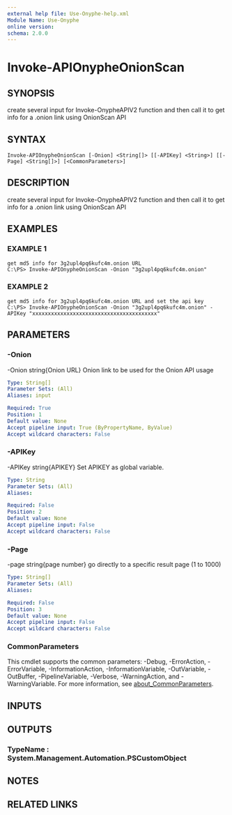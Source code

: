```yaml
---
external help file: Use-Onyphe-help.xml
Module Name: Use-Onyphe
online version:
schema: 2.0.0
---
```


# Invoke-APIOnypheOnionScan

## SYNOPSIS
create several input for Invoke-OnypheAPIV2 function and then call it to get info for a .onion link using OnionScan API

## SYNTAX

```
Invoke-APIOnypheOnionScan [-Onion] <String[]> [[-APIKey] <String>] [[-Page] <String[]>] [<CommonParameters>]
```

## DESCRIPTION
create several input for Invoke-OnypheAPIV2 function and then call it to get info for a .onion link using OnionScan API

## EXAMPLES

### EXAMPLE 1
```
get md5 info for 3g2upl4pq6kufc4m.onion URL
C:\PS> Invoke-APIOnypheOnionScan -Onion "3g2upl4pq6kufc4m.onion"
```

### EXAMPLE 2
```
get md5 info for 3g2upl4pq6kufc4m.onion URL and set the api key
C:\PS> Invoke-APIOnypheOnionScan -Onion "3g2upl4pq6kufc4m.onion" -APIKey "xxxxxxxxxxxxxxxxxxxxxxxxxxxxxxxxxxxxxxxx"
```

## PARAMETERS

### -Onion
-Onion string{Onion URL}
Onion link to be used for the Onion API usage

```yaml
Type: String[]
Parameter Sets: (All)
Aliases: input

Required: True
Position: 1
Default value: None
Accept pipeline input: True (ByPropertyName, ByValue)
Accept wildcard characters: False
```

### -APIKey
-APIKey string{APIKEY}
Set APIKEY as global variable.

```yaml
Type: String
Parameter Sets: (All)
Aliases:

Required: False
Position: 2
Default value: None
Accept pipeline input: False
Accept wildcard characters: False
```

### -Page
-page string{page number}
go directly to a specific result page (1 to 1000)

```yaml
Type: String[]
Parameter Sets: (All)
Aliases:

Required: False
Position: 3
Default value: None
Accept pipeline input: False
Accept wildcard characters: False
```

### CommonParameters
This cmdlet supports the common parameters: -Debug, -ErrorAction, -ErrorVariable, -InformationAction, -InformationVariable, -OutVariable, -OutBuffer, -PipelineVariable, -Verbose, -WarningAction, and -WarningVariable. For more information, see [about_CommonParameters](http://go.microsoft.com/fwlink/?LinkID=113216).

## INPUTS

## OUTPUTS

### TypeName : System.Management.Automation.PSCustomObject
## NOTES

## RELATED LINKS
